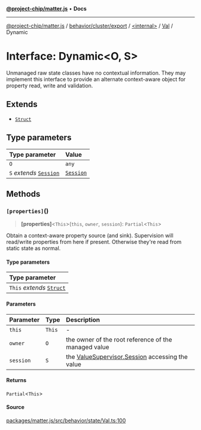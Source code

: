 [**@project-chip/matter.js**](../../../../../../../README.md) • **Docs**

***

[@project-chip/matter.js](../../../../../../../modules.md) / [behavior/cluster/export](../../../../README.md) / [\<internal\>](../../../README.md) / [Val](../README.md) / Dynamic

# Interface: Dynamic\<O, S\>

Unmanaged raw state classes have no contextual information.  They may implement this interface to provide an
alternate context-aware object for property read, write and validation.

## Extends

- [`Struct`](../../../README.md#struct)

## Type parameters

| Type parameter | Value |
| :------ | :------ |
| `O` | `any` |
| `S` *extends* [`Session`](../../../interfaces/Session.md) | [`Session`](../../../interfaces/Session.md) |

## Methods

### `[properties]`()

> **\[properties\]**\<`This`\>(`this`, `owner`, `session`): `Partial`\<`This`\>

Obtain a context-aware property source (and sink).  Supervision will read/write properties from here if
present.  Otherwise they're read from static state as normal.

#### Type parameters

| Type parameter |
| :------ |
| `This` *extends* [`Struct`](../../../README.md#struct) |

#### Parameters

| Parameter | Type | Description |
| :------ | :------ | :------ |
| `this` | `This` | - |
| `owner` | `O` | the owner of the root reference of the managed value |
| `session` | `S` | the [ValueSupervisor.Session](../../../interfaces/Session.md) accessing the value |

#### Returns

`Partial`\<`This`\>

#### Source

[packages/matter.js/src/behavior/state/Val.ts:100](https://github.com/project-chip/matter.js/blob/7a8cbb56b87d4ccf34bec5a9a95ab40a1711324f/packages/matter.js/src/behavior/state/Val.ts#L100)
